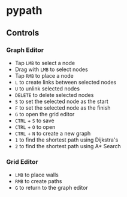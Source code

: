  # pypath
 
 ## Controls

 ### Graph Editor

 - Tap `LMB` to select a node
 - Drag with `LMB` to select nodes
 - Tap `RMB` to place a node
 - `L` to create links between selected nodes
 - `U` to unlink selected nodes
 - `DELETE` to delete selected nodes
 - `S` to set the selected node as the start
 - `F` to set the selected node as the finish
 - `G` to open the grid editor
 - `CTRL` + `S` to save
 - `CTRL` + `O` to open
 - `CTRL` + `N` to create a new graph
 - `1` to find the shortest path using Dijkstra's
 - `2` to find the shortest path using A* Search
 
 ### Grid Editor
 
 - `LMB` to place walls
 - `RMB` to create paths
 - `G` to return to the graph editor
